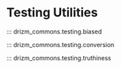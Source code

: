 # Testing Utilities

::: drizm_commons.testing.biased

::: drizm_commons.testing.conversion

::: drizm_commons.testing.truthiness
